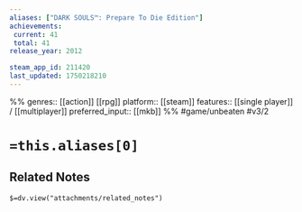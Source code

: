 ```yaml
---
aliases: ["DARK SOULS™: Prepare To Die Edition"]
achievements:
 current: 41
 total: 41
release_year: 2012

steam_app_id: 211420
last_updated: 1750218210
---
```

%%
genres:: [[action]] [[rpg]]
platform:: [[steam]]
features:: [[single player]] / [[multiplayer]]
preferred_input:: [[mkb]]
%%
#game/unbeaten
#v3/2

# `=this.aliases[0]`
## Related Notes
`$=dv.view("attachments/related_notes")`
